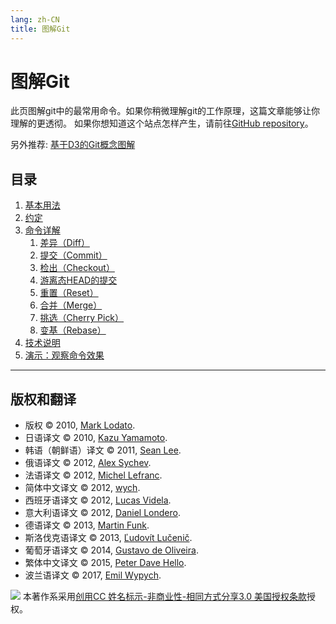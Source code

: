 ```yaml
---
lang: zh-CN
title: 图解Git
---
```


# 图解Git

此页图解git中的最常用命令。如果你稍微理解git的工作原理，这篇文章能够让你理解的更透彻。
如果你想知道这个站点怎样产生，请前往[GitHub
repository](http://github.com/MarkLodato/visual-git-guide)。

另外推荐: [基于D3的Git概念图解](http://onlywei.github.io/explain-git-with-d3/#)

## 目录

1.  [基本用法](1-basic-usage.md)
2.  [约定](2-conventions.md)
3.  [命令详解](3-commands.md)
    1.  [差异（Diff）](3-commands.md#diff)
    2.  [提交（Commit）](3-commands.md#commit)
    3.  [检出（Checkout）](3-commands.md#checkout)
    4.  [游离态HEAD的提交](3-commands.md#游离态head的提交)
    5.  [重置（Reset）](3-commands.md#reset)
    6.  [合并（Merge）](3-commands.md#merge)
    7.  [挑选（Cherry Pick）](3-commands.md#cherry-pick)
    8.  [变基（Rebase）](3-commands.md#rebase)
4.  [技术说明](4-technical-notes.md)
5.  [演示：观察命令效果](5-walkthrough.md)

---

## 版权和翻译

- 版权 © 2010, [Mark Lodato](mailto:lodatom@gmail.com).
- 日语译文 © 2010, [Kazu Yamamoto](http://github.com/kazu-yamamoto).
- 韩语（朝鲜语）译文 © 2011, [Sean Lee](mailto:sean@weaveus.com).
- 俄语译文 © 2012, [Alex Sychev](mailto:alex@sychev.com).
- 法语译文 © 2012, [Michel Lefranc](mailto:michel.lefranc@gmail.com).
- 简体中文译文 © 2012, [wych](mailto:ellrywych@gmail.com).
- 西班牙语译文 © 2012, [Lucas Videla](http://www.delucas.com.ar).
- 意大利语译文 © 2012, [Daniel Londero](mailto:daniel.londero@gmail.com).
- 德语译文 © 2013, [Martin Funk](mailto:mafulafunk@gmail.com).
- 斯洛伐克语译文 © 2013, [Ľudovít Lučenič](https://github.com/llucenic).
- 葡萄牙语译文 © 2014, [Gustavo de Oliveira](mailto:goliveira5d@gmail.com).
- 繁体中文译文 © 2015, [Peter Dave Hello](https://github.com/PeterDaveHello).
- 波兰语译文 © 2017, [Emil Wypych](mailto:wypychemil@gmail.com).

[![](https://i.creativecommons.org/l/by-nc-sa/3.0/us/80x15.png)](https://creativecommons.org/licenses/by-nc-sa/3.0/us/)
本著作系采用[创用CC 姓名标示-非商业性-相同方式分享3.0
美国授权条款](https://creativecommons.org/licenses/by-nc-sa/3.0/us/)授权。
